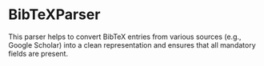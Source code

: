 # BibTeXParser

This parser helps to convert BibTeX entries from various sources (e.g., Google Scholar) into a clean representation and ensures that all mandatory fields are present.
